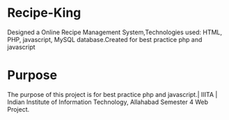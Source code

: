 # Recipe-King
Designed a Online Recipe Management System,Technologies used: HTML, PHP, javascript, MySQL database.Created for best practice php and javascript
# Purpose
The purpose of this project is for best practice php and javascript.| IIITA | Indian Institute of Information Technology, Allahabad Semester 4 Web Project.
